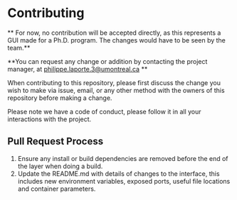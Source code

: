 # Contributing

** For now, no contribution will be accepted directly, as this represents a GUI made for a Ph.D. program. 
The changes would have to be seen by the team.**

**You can request any change or addition by contacting the project manager, at
philippe.laporte.3@umontreal.ca **

When contributing to this repository, please first discuss the change you wish to make via issue,
email, or any other method with the owners of this repository before making a change. 

Please note we have a code of conduct, please follow it in all your interactions with the project.

## Pull Request Process

1. Ensure any install or build dependencies are removed before the end of the layer when doing a 
   build.
2. Update the README.md with details of changes to the interface, this includes new environment 
   variables, exposed ports, useful file locations and container parameters.